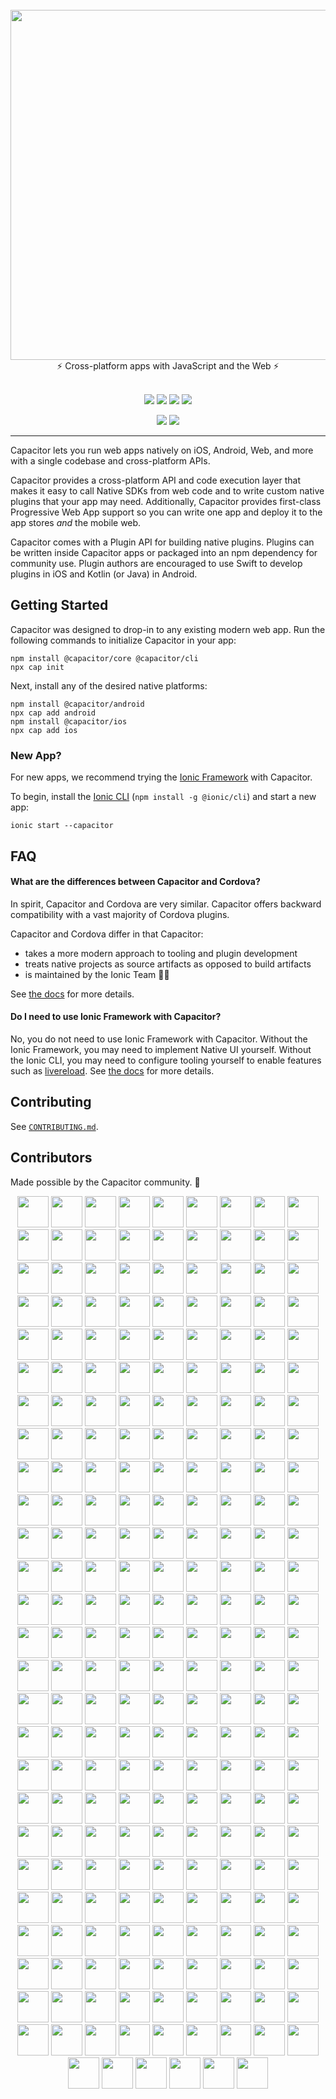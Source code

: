 <br />
<div align="center">
  <img src="https://user-images.githubusercontent.com/236501/105104854-e5e42e80-5a67-11eb-8cb8-46fccb079062.png" width="560" />
</div>
<div align="center">
  ⚡️ Cross-platform apps with JavaScript and the Web ⚡️
</div>
<br />
<p align="center">
  <a href="https://github.com/ionic-team/capacitor/actions?query=workflow%3ACI"><img src="https://img.shields.io/github/actions/workflow/status/ionic-team/capacitor/ci.yml?style=flat-square" /></a>
  <a href="https://www.npmjs.com/package/@capacitor/core"><img src="https://img.shields.io/npm/dw/@capacitor/core?style=flat-square" /></a>
  <a href="https://www.npmjs.com/package/@capacitor/core"><img src="https://img.shields.io/npm/v/@capacitor/core?style=flat-square" /></a>
  <a href="https://www.npmjs.com/package/@capacitor/core"><img src="https://img.shields.io/npm/l/@capacitor/core?style=flat-square" /></a>
</p>
<p align="center">
  <a href="https://capacitorjs.com/docs"><img src="https://img.shields.io/static/v1?label=docs&message=capacitorjs.com&color=blue&style=flat-square" /></a>
  <a href="https://twitter.com/capacitorjs"><img src="https://img.shields.io/twitter/follow/capacitorjs" /></a>
</p>

---

Capacitor lets you run web apps natively on iOS, Android, Web, and more with a single codebase and cross-platform APIs.

Capacitor provides a cross-platform API and code execution layer that makes it easy to call Native SDKs from web code and to write custom native plugins that your app may need. Additionally, Capacitor provides first-class Progressive Web App support so you can write one app and deploy it to the app stores _and_ the mobile web.

Capacitor comes with a Plugin API for building native plugins. Plugins can be written inside Capacitor apps or packaged into an npm dependency for community use. Plugin authors are encouraged to use Swift to develop plugins in iOS and Kotlin (or Java) in Android.

## Getting Started

Capacitor was designed to drop-in to any existing modern web app. Run the following commands to initialize Capacitor in your app:

```
npm install @capacitor/core @capacitor/cli
npx cap init
```

Next, install any of the desired native platforms:

```
npm install @capacitor/android
npx cap add android
npm install @capacitor/ios
npx cap add ios
```

### New App?

For new apps, we recommend trying the [Ionic Framework](https://ionicframework.com/) with Capacitor.

To begin, install the [Ionic CLI](https://ionicframework.com/docs/cli/) (`npm install -g @ionic/cli`) and start a new app:

```
ionic start --capacitor
```

## FAQ

#### What are the differences between Capacitor and Cordova?

In spirit, Capacitor and Cordova are very similar. Capacitor offers backward compatibility with a vast majority of Cordova plugins.

Capacitor and Cordova differ in that Capacitor:

- takes a more modern approach to tooling and plugin development
- treats native projects as source artifacts as opposed to build artifacts
- is maintained by the Ionic Team 💙😊

See [the docs](https://capacitorjs.com/docs/cordova#differences-between-capacitor-and-cordova) for more details.

#### Do I need to use Ionic Framework with Capacitor?

No, you do not need to use Ionic Framework with Capacitor. Without the Ionic Framework, you may need to implement Native UI yourself. Without the Ionic CLI, you may need to configure tooling yourself to enable features such as [livereload](https://ionicframework.com/docs/cli/livereload). See [the docs](https://capacitorjs.com/docs/getting-started/with-ionic) for more details.

## Contributing

See [`CONTRIBUTING.md`](./CONTRIBUTING.md).

## Contributors

Made possible by the Capacitor community. 💖

<!-- CONTRIBUTORS:START -->

<p align="center">
  <a href="https://github.com/piotr-zurek"><img src="https://github.com/piotr-zurek.png?size=100" width="50" height="50" /></a>
  <a href="https://github.com/crhayes"><img src="https://github.com/crhayes.png?size=100" width="50" height="50" /></a>
  <a href="https://github.com/markemer"><img src="https://github.com/markemer.png?size=100" width="50" height="50" /></a>
  <a href="https://github.com/junxiong96"><img src="https://github.com/junxiong96.png?size=100" width="50" height="50" /></a>
  <a href="https://github.com/dtarnawsky"><img src="https://github.com/dtarnawsky.png?size=100" width="50" height="50" /></a>
  <a href="https://github.com/dallastjames"><img src="https://github.com/dallastjames.png?size=100" width="50" height="50" /></a>
  <a href="https://github.com/arnold-plakolli"><img src="https://github.com/arnold-plakolli.png?size=100" width="50" height="50" /></a>
  <a href="https://github.com/zookatron"><img src="https://github.com/zookatron.png?size=100" width="50" height="50" /></a>
  <a href="https://github.com/giralte-ionic"><img src="https://github.com/giralte-ionic.png?size=100" width="50" height="50" /></a>
  <a href="https://github.com/Steven0351"><img src="https://github.com/Steven0351.png?size=100" width="50" height="50" /></a>
  <a href="https://github.com/samydoesit"><img src="https://github.com/samydoesit.png?size=100" width="50" height="50" /></a>
  <a href="https://github.com/hermitdemschoenenleben"><img src="https://github.com/hermitdemschoenenleben.png?size=100" width="50" height="50" /></a>
  <a href="https://github.com/carldea"><img src="https://github.com/carldea.png?size=100" width="50" height="50" /></a>
  <a href="https://github.com/sandor-biro"><img src="https://github.com/sandor-biro.png?size=100" width="50" height="50" /></a>
  <a href="https://github.com/sla100"><img src="https://github.com/sla100.png?size=100" width="50" height="50" /></a>
  <a href="https://github.com/Dante1349"><img src="https://github.com/Dante1349.png?size=100" width="50" height="50" /></a>
  <a href="https://github.com/larrydiamond"><img src="https://github.com/larrydiamond.png?size=100" width="50" height="50" /></a>
  <a href="https://github.com/sosoba"><img src="https://github.com/sosoba.png?size=100" width="50" height="50" /></a>
  <a href="https://github.com/ItsChaceD"><img src="https://github.com/ItsChaceD.png?size=100" width="50" height="50" /></a>
  <a href="https://github.com/Zapominacz"><img src="https://github.com/Zapominacz.png?size=100" width="50" height="50" /></a>
  <a href="https://github.com/EinfachHans"><img src="https://github.com/EinfachHans.png?size=100" width="50" height="50" /></a>
  <a href="https://github.com/MortenGregersen"><img src="https://github.com/MortenGregersen.png?size=100" width="50" height="50" /></a>
  <a href="https://github.com/bazuka5801"><img src="https://github.com/bazuka5801.png?size=100" width="50" height="50" /></a>
  <a href="https://github.com/XiaNi"><img src="https://github.com/XiaNi.png?size=100" width="50" height="50" /></a>
  <a href="https://github.com/timbru31"><img src="https://github.com/timbru31.png?size=100" width="50" height="50" /></a>
  <a href="https://github.com/theproducer"><img src="https://github.com/theproducer.png?size=100" width="50" height="50" /></a>
  <a href="https://github.com/thomasvidas"><img src="https://github.com/thomasvidas.png?size=100" width="50" height="50" /></a>
  <a href="https://github.com/cgadam"><img src="https://github.com/cgadam.png?size=100" width="50" height="50" /></a>
  <a href="https://github.com/RangerRick"><img src="https://github.com/RangerRick.png?size=100" width="50" height="50" /></a>
  <a href="https://github.com/cwoolum"><img src="https://github.com/cwoolum.png?size=100" width="50" height="50" /></a>
  <a href="https://github.com/kheftel"><img src="https://github.com/kheftel.png?size=100" width="50" height="50" /></a>
  <a href="https://github.com/iphilgood"><img src="https://github.com/iphilgood.png?size=100" width="50" height="50" /></a>
  <a href="https://github.com/mahnuh"><img src="https://github.com/mahnuh.png?size=100" width="50" height="50" /></a>
  <a href="https://github.com/DasNiels"><img src="https://github.com/DasNiels.png?size=100" width="50" height="50" /></a>
  <a href="https://github.com/tntwist"><img src="https://github.com/tntwist.png?size=100" width="50" height="50" /></a>
  <a href="https://github.com/dibyendusaha"><img src="https://github.com/dibyendusaha.png?size=100" width="50" height="50" /></a>
  <a href="https://github.com/asztal"><img src="https://github.com/asztal.png?size=100" width="50" height="50" /></a>
  <a href="https://github.com/ikeith"><img src="https://github.com/ikeith.png?size=100" width="50" height="50" /></a>
  <a href="https://github.com/friederbluemle"><img src="https://github.com/friederbluemle.png?size=100" width="50" height="50" /></a>
  <a href="https://github.com/sergiomilici"><img src="https://github.com/sergiomilici.png?size=100" width="50" height="50" /></a>
  <a href="https://github.com/imjacobclark"><img src="https://github.com/imjacobclark.png?size=100" width="50" height="50" /></a>
  <a href="https://github.com/jaredcbaum"><img src="https://github.com/jaredcbaum.png?size=100" width="50" height="50" /></a>
  <a href="https://github.com/duryno"><img src="https://github.com/duryno.png?size=100" width="50" height="50" /></a>
  <a href="https://github.com/robingenz"><img src="https://github.com/robingenz.png?size=100" width="50" height="50" /></a>
  <a href="https://github.com/Heerschop"><img src="https://github.com/Heerschop.png?size=100" width="50" height="50" /></a>
  <a href="https://github.com/KyDenZ"><img src="https://github.com/KyDenZ.png?size=100" width="50" height="50" /></a>
  <a href="https://github.com/Jannnnnn"><img src="https://github.com/Jannnnnn.png?size=100" width="50" height="50" /></a>
  <a href="https://github.com/smpeters"><img src="https://github.com/smpeters.png?size=100" width="50" height="50" /></a>
  <a href="https://github.com/carlpoole"><img src="https://github.com/carlpoole.png?size=100" width="50" height="50" /></a>
  <a href="https://github.com/jaydrogers"><img src="https://github.com/jaydrogers.png?size=100" width="50" height="50" /></a>
  <a href="https://github.com/flogy"><img src="https://github.com/flogy.png?size=100" width="50" height="50" /></a>
  <a href="https://github.com/Idrimi"><img src="https://github.com/Idrimi.png?size=100" width="50" height="50" /></a>
  <a href="https://github.com/aren1989"><img src="https://github.com/aren1989.png?size=100" width="50" height="50" /></a>
  <a href="https://github.com/mcmonkeys1"><img src="https://github.com/mcmonkeys1.png?size=100" width="50" height="50" /></a>
  <a href="https://github.com/pgerhard"><img src="https://github.com/pgerhard.png?size=100" width="50" height="50" /></a>
  <a href="https://github.com/jrdnp"><img src="https://github.com/jrdnp.png?size=100" width="50" height="50" /></a>
  <a href="https://github.com/casaper"><img src="https://github.com/casaper.png?size=100" width="50" height="50" /></a>
  <a href="https://github.com/dennisameling"><img src="https://github.com/dennisameling.png?size=100" width="50" height="50" /></a>
  <a href="https://github.com/laurentgoudet"><img src="https://github.com/laurentgoudet.png?size=100" width="50" height="50" /></a>
  <a href="https://github.com/RemcoSimonides"><img src="https://github.com/RemcoSimonides.png?size=100" width="50" height="50" /></a>
  <a href="https://github.com/DTX-Elliot"><img src="https://github.com/DTX-Elliot.png?size=100" width="50" height="50" /></a>
  <a href="https://github.com/shakhal"><img src="https://github.com/shakhal.png?size=100" width="50" height="50" /></a>
  <a href="https://github.com/adam-h"><img src="https://github.com/adam-h.png?size=100" width="50" height="50" /></a>
  <a href="https://github.com/hinddeep"><img src="https://github.com/hinddeep.png?size=100" width="50" height="50" /></a>
  <a href="https://github.com/dwlrathod"><img src="https://github.com/dwlrathod.png?size=100" width="50" height="50" /></a>
  <a href="https://github.com/carlospavanetti"><img src="https://github.com/carlospavanetti.png?size=100" width="50" height="50" /></a>
  <a href="https://github.com/IljaDaderko"><img src="https://github.com/IljaDaderko.png?size=100" width="50" height="50" /></a>
  <a href="https://github.com/Crylion"><img src="https://github.com/Crylion.png?size=100" width="50" height="50" /></a>
  <a href="https://github.com/jepiqueau"><img src="https://github.com/jepiqueau.png?size=100" width="50" height="50" /></a>
  <a href="https://github.com/christhompson05"><img src="https://github.com/christhompson05.png?size=100" width="50" height="50" /></a>
  <a href="https://github.com/andysousa"><img src="https://github.com/andysousa.png?size=100" width="50" height="50" /></a>
  <a href="https://github.com/bleuscyther"><img src="https://github.com/bleuscyther.png?size=100" width="50" height="50" /></a>
  <a href="https://github.com/digaus"><img src="https://github.com/digaus.png?size=100" width="50" height="50" /></a>
  <a href="https://github.com/ivannkf"><img src="https://github.com/ivannkf.png?size=100" width="50" height="50" /></a>
  <a href="https://github.com/jstjnsn"><img src="https://github.com/jstjnsn.png?size=100" width="50" height="50" /></a>
  <a href="https://github.com/fkirc"><img src="https://github.com/fkirc.png?size=100" width="50" height="50" /></a>
  <a href="https://github.com/priyankpat"><img src="https://github.com/priyankpat.png?size=100" width="50" height="50" /></a>
  <a href="https://github.com/jlebras"><img src="https://github.com/jlebras.png?size=100" width="50" height="50" /></a>
  <a href="https://github.com/AntoninBeaufort"><img src="https://github.com/AntoninBeaufort.png?size=100" width="50" height="50" /></a>
  <a href="https://github.com/kofoeddk"><img src="https://github.com/kofoeddk.png?size=100" width="50" height="50" /></a>
  <a href="https://github.com/chrisweight"><img src="https://github.com/chrisweight.png?size=100" width="50" height="50" /></a>
  <a href="https://github.com/JhonArlex"><img src="https://github.com/JhonArlex.png?size=100" width="50" height="50" /></a>
  <a href="https://github.com/root14"><img src="https://github.com/root14.png?size=100" width="50" height="50" /></a>
  <a href="https://github.com/tchvu3"><img src="https://github.com/tchvu3.png?size=100" width="50" height="50" /></a>
  <a href="https://github.com/veloce"><img src="https://github.com/veloce.png?size=100" width="50" height="50" /></a>
  <a href="https://github.com/p7g"><img src="https://github.com/p7g.png?size=100" width="50" height="50" /></a>
  <a href="https://github.com/orhanmaden"><img src="https://github.com/orhanmaden.png?size=100" width="50" height="50" /></a>
  <a href="https://github.com/Alain1405"><img src="https://github.com/Alain1405.png?size=100" width="50" height="50" /></a>
  <a href="https://github.com/kajinka13"><img src="https://github.com/kajinka13.png?size=100" width="50" height="50" /></a>
  <a href="https://github.com/rahadur"><img src="https://github.com/rahadur.png?size=100" width="50" height="50" /></a>
  <a href="https://github.com/unitree-czk"><img src="https://github.com/unitree-czk.png?size=100" width="50" height="50" /></a>
  <a href="https://github.com/alappe"><img src="https://github.com/alappe.png?size=100" width="50" height="50" /></a>
  <a href="https://github.com/fyodorio"><img src="https://github.com/fyodorio.png?size=100" width="50" height="50" /></a>
  <a href="https://github.com/mesqueeb"><img src="https://github.com/mesqueeb.png?size=100" width="50" height="50" /></a>
  <a href="https://github.com/atmosuwiryo"><img src="https://github.com/atmosuwiryo.png?size=100" width="50" height="50" /></a>
  <a href="https://github.com/bibyzan"><img src="https://github.com/bibyzan.png?size=100" width="50" height="50" /></a>
  <a href="https://github.com/dotrub"><img src="https://github.com/dotrub.png?size=100" width="50" height="50" /></a>
  <a href="https://github.com/Southgarden116"><img src="https://github.com/Southgarden116.png?size=100" width="50" height="50" /></a>
  <a href="https://github.com/arnauddrain"><img src="https://github.com/arnauddrain.png?size=100" width="50" height="50" /></a>
  <a href="https://github.com/rlfrahm"><img src="https://github.com/rlfrahm.png?size=100" width="50" height="50" /></a>
  <a href="https://github.com/go-u"><img src="https://github.com/go-u.png?size=100" width="50" height="50" /></a>
  <a href="https://github.com/nprail"><img src="https://github.com/nprail.png?size=100" width="50" height="50" /></a>
  <a href="https://github.com/macdja38"><img src="https://github.com/macdja38.png?size=100" width="50" height="50" /></a>
  <a href="https://github.com/mike-roberts"><img src="https://github.com/mike-roberts.png?size=100" width="50" height="50" /></a>
  <a href="https://github.com/bvx89"><img src="https://github.com/bvx89.png?size=100" width="50" height="50" /></a>
  <a href="https://github.com/JohanVase"><img src="https://github.com/JohanVase.png?size=100" width="50" height="50" /></a>
  <a href="https://github.com/brian-g"><img src="https://github.com/brian-g.png?size=100" width="50" height="50" /></a>
  <a href="https://github.com/Justin-Credible"><img src="https://github.com/Justin-Credible.png?size=100" width="50" height="50" /></a>
  <a href="https://github.com/sandstrom"><img src="https://github.com/sandstrom.png?size=100" width="50" height="50" /></a>
  <a href="https://github.com/jwsy"><img src="https://github.com/jwsy.png?size=100" width="50" height="50" /></a>
  <a href="https://github.com/flipace"><img src="https://github.com/flipace.png?size=100" width="50" height="50" /></a>
  <a href="https://github.com/nj-coder"><img src="https://github.com/nj-coder.png?size=100" width="50" height="50" /></a>
  <a href="https://github.com/cho45"><img src="https://github.com/cho45.png?size=100" width="50" height="50" /></a>
  <a href="https://github.com/RoderickQiu"><img src="https://github.com/RoderickQiu.png?size=100" width="50" height="50" /></a>
  <a href="https://github.com/mikejpeters"><img src="https://github.com/mikejpeters.png?size=100" width="50" height="50" /></a>
  <a href="https://github.com/diachedelic"><img src="https://github.com/diachedelic.png?size=100" width="50" height="50" /></a>
  <a href="https://github.com/arielhernandezmusa"><img src="https://github.com/arielhernandezmusa.png?size=100" width="50" height="50" /></a>
  <a href="https://github.com/rathoreabhijeet"><img src="https://github.com/rathoreabhijeet.png?size=100" width="50" height="50" /></a>
  <a href="https://github.com/nip3o"><img src="https://github.com/nip3o.png?size=100" width="50" height="50" /></a>
  <a href="https://github.com/wslaghekke"><img src="https://github.com/wslaghekke.png?size=100" width="50" height="50" /></a>
  <a href="https://github.com/eladcandroid"><img src="https://github.com/eladcandroid.png?size=100" width="50" height="50" /></a>
  <a href="https://github.com/Nodonisko"><img src="https://github.com/Nodonisko.png?size=100" width="50" height="50" /></a>
  <a href="https://github.com/zyniq82"><img src="https://github.com/zyniq82.png?size=100" width="50" height="50" /></a>
  <a href="https://github.com/D34THWINGS"><img src="https://github.com/D34THWINGS.png?size=100" width="50" height="50" /></a>
  <a href="https://github.com/josh-m-sharpe"><img src="https://github.com/josh-m-sharpe.png?size=100" width="50" height="50" /></a>
  <a href="https://github.com/bartwesselink"><img src="https://github.com/bartwesselink.png?size=100" width="50" height="50" /></a>
  <a href="https://github.com/jwargo"><img src="https://github.com/jwargo.png?size=100" width="50" height="50" /></a>
  <a href="https://github.com/nickpatrick"><img src="https://github.com/nickpatrick.png?size=100" width="50" height="50" /></a>
  <a href="https://github.com/rdlabo"><img src="https://github.com/rdlabo.png?size=100" width="50" height="50" /></a>
  <a href="https://github.com/nikosdouvlis"><img src="https://github.com/nikosdouvlis.png?size=100" width="50" height="50" /></a>
  <a href="https://github.com/LeviticusMB"><img src="https://github.com/LeviticusMB.png?size=100" width="50" height="50" /></a>
  <a href="https://github.com/walkingriver"><img src="https://github.com/walkingriver.png?size=100" width="50" height="50" /></a>
  <a href="https://github.com/martinkasa"><img src="https://github.com/martinkasa.png?size=100" width="50" height="50" /></a>
  <a href="https://github.com/robmarti"><img src="https://github.com/robmarti.png?size=100" width="50" height="50" /></a>
  <a href="https://github.com/rgolea"><img src="https://github.com/rgolea.png?size=100" width="50" height="50" /></a>
  <a href="https://github.com/naranjamecanica"><img src="https://github.com/naranjamecanica.png?size=100" width="50" height="50" /></a>
  <a href="https://github.com/Cretezy"><img src="https://github.com/Cretezy.png?size=100" width="50" height="50" /></a>
  <a href="https://github.com/akhromieiev"><img src="https://github.com/akhromieiev.png?size=100" width="50" height="50" /></a>
  <a href="https://github.com/trancee"><img src="https://github.com/trancee.png?size=100" width="50" height="50" /></a>
  <a href="https://github.com/ralscha"><img src="https://github.com/ralscha.png?size=100" width="50" height="50" /></a>
  <a href="https://github.com/devinshoemaker"><img src="https://github.com/devinshoemaker.png?size=100" width="50" height="50" /></a>
  <a href="https://github.com/tmpreston"><img src="https://github.com/tmpreston.png?size=100" width="50" height="50" /></a>
  <a href="https://github.com/adrm"><img src="https://github.com/adrm.png?size=100" width="50" height="50" /></a>
  <a href="https://github.com/27pchrisl"><img src="https://github.com/27pchrisl.png?size=100" width="50" height="50" /></a>
  <a href="https://github.com/ankurvr"><img src="https://github.com/ankurvr.png?size=100" width="50" height="50" /></a>
  <a href="https://github.com/danielsogl"><img src="https://github.com/danielsogl.png?size=100" width="50" height="50" /></a>
  <a href="https://github.com/parveenkhtkr"><img src="https://github.com/parveenkhtkr.png?size=100" width="50" height="50" /></a>
  <a href="https://github.com/jonz94"><img src="https://github.com/jonz94.png?size=100" width="50" height="50" /></a>
  <a href="https://github.com/andreasbhansen"><img src="https://github.com/andreasbhansen.png?size=100" width="50" height="50" /></a>
  <a href="https://github.com/djabif"><img src="https://github.com/djabif.png?size=100" width="50" height="50" /></a>
  <a href="https://github.com/coffeymatt"><img src="https://github.com/coffeymatt.png?size=100" width="50" height="50" /></a>
  <a href="https://github.com/digitalcrafted"><img src="https://github.com/digitalcrafted.png?size=100" width="50" height="50" /></a>
  <a href="https://github.com/CFT-Chris"><img src="https://github.com/CFT-Chris.png?size=100" width="50" height="50" /></a>
  <a href="https://github.com/bryplano"><img src="https://github.com/bryplano.png?size=100" width="50" height="50" /></a>
  <a href="https://github.com/mhjam"><img src="https://github.com/mhjam.png?size=100" width="50" height="50" /></a>
  <a href="https://github.com/kerosin"><img src="https://github.com/kerosin.png?size=100" width="50" height="50" /></a>
  <a href="https://github.com/pokebadgerswithspoon"><img src="https://github.com/pokebadgerswithspoon.png?size=100" width="50" height="50" /></a>
  <a href="https://github.com/jabiinfante"><img src="https://github.com/jabiinfante.png?size=100" width="50" height="50" /></a>
  <a href="https://github.com/msepena"><img src="https://github.com/msepena.png?size=100" width="50" height="50" /></a>
  <a href="https://github.com/nklayman"><img src="https://github.com/nklayman.png?size=100" width="50" height="50" /></a>
  <a href="https://github.com/simonhaenisch"><img src="https://github.com/simonhaenisch.png?size=100" width="50" height="50" /></a>
  <a href="https://github.com/giocalitri"><img src="https://github.com/giocalitri.png?size=100" width="50" height="50" /></a>
  <a href="https://github.com/javebratt"><img src="https://github.com/javebratt.png?size=100" width="50" height="50" /></a>
  <a href="https://github.com/pwespi"><img src="https://github.com/pwespi.png?size=100" width="50" height="50" /></a>
  <a href="https://github.com/jurepurgar"><img src="https://github.com/jurepurgar.png?size=100" width="50" height="50" /></a>
  <a href="https://github.com/stewwan"><img src="https://github.com/stewwan.png?size=100" width="50" height="50" /></a>
  <a href="https://github.com/solojuve1897"><img src="https://github.com/solojuve1897.png?size=100" width="50" height="50" /></a>
  <a href="https://github.com/baumblatt"><img src="https://github.com/baumblatt.png?size=100" width="50" height="50" /></a>
  <a href="https://github.com/nate-eisner"><img src="https://github.com/nate-eisner.png?size=100" width="50" height="50" /></a>
  <a href="https://github.com/jamesgeorge007"><img src="https://github.com/jamesgeorge007.png?size=100" width="50" height="50" /></a>
  <a href="https://github.com/maedewiza"><img src="https://github.com/maedewiza.png?size=100" width="50" height="50" /></a>
  <a href="https://github.com/Kikketer"><img src="https://github.com/Kikketer.png?size=100" width="50" height="50" /></a>
  <a href="https://github.com/WIStudent"><img src="https://github.com/WIStudent.png?size=100" width="50" height="50" /></a>
  <a href="https://github.com/pegler"><img src="https://github.com/pegler.png?size=100" width="50" height="50" /></a>
  <a href="https://github.com/GuilhermeBCC"><img src="https://github.com/GuilhermeBCC.png?size=100" width="50" height="50" /></a>
  <a href="https://github.com/sean118"><img src="https://github.com/sean118.png?size=100" width="50" height="50" /></a>
  <a href="https://github.com/birgerstoeckelmann"><img src="https://github.com/birgerstoeckelmann.png?size=100" width="50" height="50" /></a>
  <a href="https://github.com/xmano"><img src="https://github.com/xmano.png?size=100" width="50" height="50" /></a>
  <a href="https://github.com/rtpHarry"><img src="https://github.com/rtpHarry.png?size=100" width="50" height="50" /></a>
  <a href="https://github.com/MarkChrisLevy"><img src="https://github.com/MarkChrisLevy.png?size=100" width="50" height="50" /></a>
  <a href="https://github.com/Poyoman39"><img src="https://github.com/Poyoman39.png?size=100" width="50" height="50" /></a>
  <a href="https://github.com/sergiog90"><img src="https://github.com/sergiog90.png?size=100" width="50" height="50" /></a>
  <a href="https://github.com/iliyaZelenko"><img src="https://github.com/iliyaZelenko.png?size=100" width="50" height="50" /></a>
  <a href="https://github.com/Beutlin"><img src="https://github.com/Beutlin.png?size=100" width="50" height="50" /></a>
  <a href="https://github.com/dotNetkow"><img src="https://github.com/dotNetkow.png?size=100" width="50" height="50" /></a>
  <a href="https://github.com/gotbadger"><img src="https://github.com/gotbadger.png?size=100" width="50" height="50" /></a>
  <a href="https://github.com/leshik"><img src="https://github.com/leshik.png?size=100" width="50" height="50" /></a>
  <a href="https://github.com/arsa-dev"><img src="https://github.com/arsa-dev.png?size=100" width="50" height="50" /></a>
  <a href="https://github.com/bsaf"><img src="https://github.com/bsaf.png?size=100" width="50" height="50" /></a>
  <a href="https://github.com/JensRavens"><img src="https://github.com/JensRavens.png?size=100" width="50" height="50" /></a>
  <a href="https://github.com/bartbaas"><img src="https://github.com/bartbaas.png?size=100" width="50" height="50" /></a>
  <a href="https://github.com/luke-schleicher"><img src="https://github.com/luke-schleicher.png?size=100" width="50" height="50" /></a>
  <a href="https://github.com/mxdmedia"><img src="https://github.com/mxdmedia.png?size=100" width="50" height="50" /></a>
  <a href="https://github.com/perrygovier"><img src="https://github.com/perrygovier.png?size=100" width="50" height="50" /></a>
  <a href="https://github.com/vially"><img src="https://github.com/vially.png?size=100" width="50" height="50" /></a>
  <a href="https://github.com/wf9a5m75"><img src="https://github.com/wf9a5m75.png?size=100" width="50" height="50" /></a>
  <a href="https://github.com/cthos"><img src="https://github.com/cthos.png?size=100" width="50" height="50" /></a>
  <a href="https://github.com/ptitjes"><img src="https://github.com/ptitjes.png?size=100" width="50" height="50" /></a>
  <a href="https://github.com/netsesame2"><img src="https://github.com/netsesame2.png?size=100" width="50" height="50" /></a>
  <a href="https://github.com/michaeltintiuc"><img src="https://github.com/michaeltintiuc.png?size=100" width="50" height="50" /></a>
  <a href="https://github.com/moberwasserlechner"><img src="https://github.com/moberwasserlechner.png?size=100" width="50" height="50" /></a>
  <a href="https://github.com/jthoms1"><img src="https://github.com/jthoms1.png?size=100" width="50" height="50" /></a>
  <a href="https://github.com/imhoffd"><img src="https://github.com/imhoffd.png?size=100" width="50" height="50" /></a>
  <a href="https://github.com/mykeskin"><img src="https://github.com/mykeskin.png?size=100" width="50" height="50" /></a>
  <a href="https://github.com/triniwiz"><img src="https://github.com/triniwiz.png?size=100" width="50" height="50" /></a>
  <a href="https://github.com/martinlindhe"><img src="https://github.com/martinlindhe.png?size=100" width="50" height="50" /></a>
  <a href="https://github.com/sbannigan"><img src="https://github.com/sbannigan.png?size=100" width="50" height="50" /></a>
  <a href="https://github.com/json-derulo"><img src="https://github.com/json-derulo.png?size=100" width="50" height="50" /></a>
  <a href="https://github.com/wtrocki"><img src="https://github.com/wtrocki.png?size=100" width="50" height="50" /></a>
  <a href="https://github.com/robert-claypool"><img src="https://github.com/robert-claypool.png?size=100" width="50" height="50" /></a>
  <a href="https://github.com/jgw96"><img src="https://github.com/jgw96.png?size=100" width="50" height="50" /></a>
  <a href="https://github.com/bensperry"><img src="https://github.com/bensperry.png?size=100" width="50" height="50" /></a>
  <a href="https://github.com/kevinports"><img src="https://github.com/kevinports.png?size=100" width="50" height="50" /></a>
  <a href="https://github.com/techiediaries"><img src="https://github.com/techiediaries.png?size=100" width="50" height="50" /></a>
  <a href="https://github.com/jlucfarias"><img src="https://github.com/jlucfarias.png?size=100" width="50" height="50" /></a>
  <a href="https://github.com/darthdie"><img src="https://github.com/darthdie.png?size=100" width="50" height="50" /></a>
  <a href="https://github.com/hamzatrq"><img src="https://github.com/hamzatrq.png?size=100" width="50" height="50" /></a>
  <a href="https://github.com/mhartington"><img src="https://github.com/mhartington.png?size=100" width="50" height="50" /></a>
  <a href="https://github.com/kensodemann"><img src="https://github.com/kensodemann.png?size=100" width="50" height="50" /></a>
  <a href="https://github.com/JStumpp"><img src="https://github.com/JStumpp.png?size=100" width="50" height="50" /></a>
  <a href="https://github.com/sagarkaurav"><img src="https://github.com/sagarkaurav.png?size=100" width="50" height="50" /></a>
  <a href="https://github.com/peterpeterparker"><img src="https://github.com/peterpeterparker.png?size=100" width="50" height="50" /></a>
  <a href="https://github.com/ashinzekene"><img src="https://github.com/ashinzekene.png?size=100" width="50" height="50" /></a>
  <a href="https://github.com/joshdholtz"><img src="https://github.com/joshdholtz.png?size=100" width="50" height="50" /></a>
  <a href="https://github.com/IT-MikeS"><img src="https://github.com/IT-MikeS.png?size=100" width="50" height="50" /></a>
  <a href="https://github.com/abraham"><img src="https://github.com/abraham.png?size=100" width="50" height="50" /></a>
  <a href="https://github.com/Manduro"><img src="https://github.com/Manduro.png?size=100" width="50" height="50" /></a>
  <a href="https://github.com/janpio"><img src="https://github.com/janpio.png?size=100" width="50" height="50" /></a>
  <a href="https://github.com/sajTempler"><img src="https://github.com/sajTempler.png?size=100" width="50" height="50" /></a>
  <a href="https://github.com/elylucas"><img src="https://github.com/elylucas.png?size=100" width="50" height="50" /></a>
  <a href="https://github.com/Geroo"><img src="https://github.com/Geroo.png?size=100" width="50" height="50" /></a>
  <a href="https://github.com/luishmcmoreno"><img src="https://github.com/luishmcmoreno.png?size=100" width="50" height="50" /></a>
  <a href="https://github.com/keithdmoore"><img src="https://github.com/keithdmoore.png?size=100" width="50" height="50" /></a>
  <a href="https://github.com/EWBears"><img src="https://github.com/EWBears.png?size=100" width="50" height="50" /></a>
  <a href="https://github.com/ihadeed"><img src="https://github.com/ihadeed.png?size=100" width="50" height="50" /></a>
  <a href="https://github.com/jcesarmobile"><img src="https://github.com/jcesarmobile.png?size=100" width="50" height="50" /></a>
  <a href="https://github.com/tlancina"><img src="https://github.com/tlancina.png?size=100" width="50" height="50" /></a>
  <a href="https://github.com/manucorporat"><img src="https://github.com/manucorporat.png?size=100" width="50" height="50" /></a>
  <a href="https://github.com/adamdbradley"><img src="https://github.com/adamdbradley.png?size=100" width="50" height="50" /></a>
  <a href="https://github.com/mlynch"><img src="https://github.com/mlynch.png?size=100" width="50" height="50" /></a>
</p>

<!-- CONTRIBUTORS:END -->
